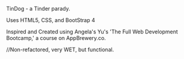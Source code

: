 TinDog - a Tinder parady.

Uses HTML5, CSS, and BootStrap 4

Inspired and Created using Angela's Yu's 'The Full Web Development Bootcamp,' a course on AppBrewery.co.

//Non-refactored, very WET, but functional.
